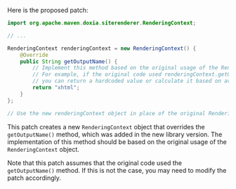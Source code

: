 Here is the proposed patch:

```java
import org.apache.maven.doxia.siterenderer.RenderingContext;

// ...

RenderingContext renderingContext = new RenderingContext() {
    @Override
    public String getOutputName() {
        // Implement this method based on the original usage of the RenderingContext object
        // For example, if the original code used renderingContext.getOutputName() to get a value,
        // you can return a hardcoded value or calculate it based on available data.
        return "xhtml";
    }
};

// Use the new renderingContext object in place of the original RenderingContext
```

This patch creates a new `RenderingContext` object that overrides the `getOutputName()` method, which was added in the new library version. The implementation of this method should be based on the original usage of the `RenderingContext` object.

Note that this patch assumes that the original code used the `getOutputName()` method. If this is not the case, you may need to modify the patch accordingly.